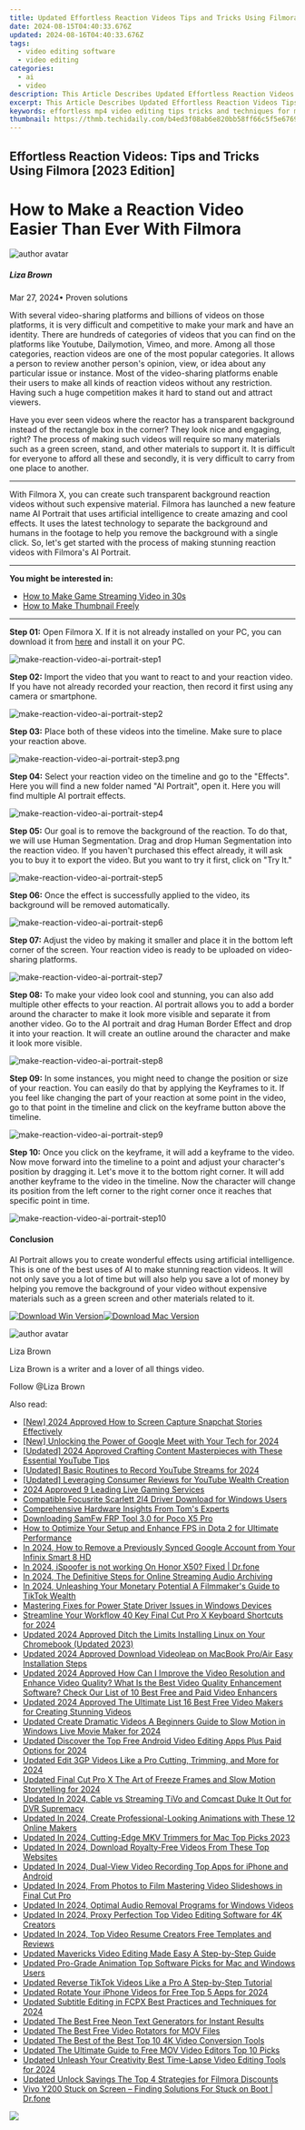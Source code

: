 ```yaml
---
title: Updated Effortless Reaction Videos Tips and Tricks Using Filmora 2023 Edition for 2024
date: 2024-08-15T04:40:33.676Z
updated: 2024-08-16T04:40:33.676Z
tags: 
  - video editing software
  - video editing
categories: 
  - ai
  - video
description: This Article Describes Updated Effortless Reaction Videos Tips and Tricks Using Filmora 2023 Edition for 2024
excerpt: This Article Describes Updated Effortless Reaction Videos Tips and Tricks Using Filmora 2023 Edition for 2024
keywords: effortless mp4 video editing tips tricks and techniques for mac and windows users,fcp transition hacks 3 pro tips for seamless video editing,cutting avi files made easy tips tricks and tools for video editing,revolutionize your reaction videos expert tips for using filmora,effortless reaction videos tips and tricks using filmora 2023 edition,reaction video made easy tips and tricks using filmora,transform your reaction video game expert tips and techniques using filmora
thumbnail: https://thmb.techidaily.com/b4ed3f08ab6e820bb58ff66c5f5e67696c65d753e22482d093bffe3ae2ca67e1.png
---
```


## Effortless Reaction Videos: Tips and Tricks Using Filmora [2023 Edition]

# How to Make a Reaction Video Easier Than Ever With Filmora

![author avatar](https://lh5.googleusercontent.com/-AIMmjowaFs4/AAAAAAAAAAI/AAAAAAAAABc/Y5UmwDaI7HU/s250-c-k/photo.jpg)

##### Liza Brown

 Mar 27, 2024• Proven solutions

With several video-sharing platforms and billions of videos on those platforms, it is very difficult and competitive to make your mark and have an identity. There are hundreds of categories of videos that you can find on the platforms like Youtube, Dailymotion, Vimeo, and more. Among all those categories, reaction videos are one of the most popular categories. It allows a person to review another person's opinion, view, or idea about any particular issue or instance. Most of the video-sharing platforms enable their users to make all kinds of reaction videos without any restriction. Having such a huge competition makes it hard to stand out and attract viewers.

Have you ever seen videos where the reactor has a transparent background instead of the rectangle box in the corner? They look nice and engaging, right? The process of making such videos will require so many materials such as a green screen, stand, and other materials to support it. It is difficult for everyone to afford all these and secondly, it is very difficult to carry from one place to another.

---

With Filmora X, you can create such transparent background reaction videos without such expensive material. Filmora has launched a new feature name AI Portrait that uses artificial intelligence to create amazing and cool effects. It uses the latest technology to separate the background and humans in the footage to help you remove the background with a single click. So, let's get started with the process of making stunning reaction videos with Filmora's AI Portrait.

---

**You might be interested in:**

* [How to Make Game Streaming Video in 30s](https://tools.techidaily.com/wondershare/filmora/download/)
* [How to Make Thumbnail Freely](https://tools.techidaily.com/wondershare/filmora/download/)

---

**Step 01:** Open Filmora X. If it is not already installed on your PC, you can download it from [here](https://tools.techidaily.com/wondershare/filmora/download/) and install it on your PC.

![make-reaction-video-ai-portrait-step1](https://images.wondershare.com/filmora/article-images/make-reaction-video-ai-portrait-step1.png)

**Step 02:** Import the video that you want to react to and your reaction video. If you have not already recorded your reaction, then record it first using any camera or smartphone.

![make-reaction-video-ai-portrait-step2](https://images.wondershare.com/filmora/article-images/make-reaction-video-ai-portrait-step2.png)

**Step 03:** Place both of these videos into the timeline. Make sure to place your reaction above.

![make-reaction-video-ai-portrait-step3.png](https://images.wondershare.com/filmora/article-images/make-reaction-video-ai-portrait-step3.png)

**Step 04:** Select your reaction video on the timeline and go to the "Effects". Here you will find a new folder named "AI Portrait", open it. Here you will find multiple AI portrait effects.

![make-reaction-video-ai-portrait-step4](https://images.wondershare.com/filmora/article-images/make-reaction-video-ai-portrait-step4.png)

**Step 05:** Our goal is to remove the background of the reaction. To do that, we will use Human Segmentation. Drag and drop Human Segmentation into the reaction video. If you haven't purchased this effect already, it will ask you to buy it to export the video. But you want to try it first, click on "Try It."

![make-reaction-video-ai-portrait-step5](https://images.wondershare.com/filmora/article-images/make-reaction-video-ai-portrait-step5.png)

**Step 06:** Once the effect is successfully applied to the video, its background will be removed automatically.

![make-reaction-video-ai-portrait-step6](https://images.wondershare.com/filmora/article-images/make-reaction-video-ai-portrait-step6.png)

**Step 07:** Adjust the video by making it smaller and place it in the bottom left corner of the screen. Your reaction video is ready to be uploaded on video-sharing platforms.

![make-reaction-video-ai-portrait-step7](https://images.wondershare.com/filmora/article-images/make-reaction-video-ai-portrait-step7.png)

**Step 08:** To make your video look cool and stunning, you can also add multiple other effects to your reaction. AI portrait allows you to add a border around the character to make it look more visible and separate it from another video. Go to the AI portrait and drag Human Border Effect and drop it into your reaction. It will create an outline around the character and make it look more visible.

![make-reaction-video-ai-portrait-step8](https://images.wondershare.com/filmora/article-images/make-reaction-video-ai-portrait-step8.png)

**Step 09:** In some instances, you might need to change the position or size of your reaction. You can easily do that by applying the Keyframes to it. If you feel like changing the part of your reaction at some point in the video, go to that point in the timeline and click on the keyframe button above the timeline.

![make-reaction-video-ai-portrait-step9](https://images.wondershare.com/filmora/article-images/make-reaction-video-ai-portrait-step9.png)

**Step 10:** Once you click on the keyframe, it will add a keyframe to the video. Now move forward into the timeline to a point and adjust your character's position by dragging it. Let's move it to the bottom right corner. It will add another keyframe to the video in the timeline. Now the character will change its position from the left corner to the right corner once it reaches that specific point in time.

![make-reaction-video-ai-portrait-step10](https://images.wondershare.com/filmora/article-images/make-reaction-video-ai-portrait-step10.png)

#### Conclusion

AI Portrait allows you to create wonderful effects using artificial intelligence. This is one of the best uses of AI to make stunning reaction videos. It will not only save you a lot of time but will also help you save a lot of money by helping you remove the background of your video without expensive materials such as a green screen and other materials related to it.

[![Download Win Version](https://images.wondershare.com/filmora/guide/download-btn-win.jpg)](https://tools.techidaily.com/wondershare/filmora/download/)[![Download Mac Version](https://images.wondershare.com/filmora/guide/download-btn-mac.jpg)](https://tools.techidaily.com/wondershare/filmora/download/)

![author avatar](https://lh5.googleusercontent.com/-AIMmjowaFs4/AAAAAAAAAAI/AAAAAAAAABc/Y5UmwDaI7HU/s250-c-k/photo.jpg)

Liza Brown

Liza Brown is a writer and a lover of all things video.

Follow @Liza Brown

<span class="atpl-alsoreadstyle">Also read:</span>
<div><ul>
<li><a href="https://snapchat-videos.techidaily.com/new-2024-approved-how-to-screen-capture-snapchat-stories-effectively/"><u>[New] 2024 Approved  How to Screen Capture Snapchat Stories Effectively</u></a></li>
<li><a href="https://screen-sharing-recording.techidaily.com/new-unlocking-the-power-of-google-meet-with-your-tech-for-2024/"><u>[New] Unlocking the Power of Google Meet with Your Tech for 2024</u></a></li>
<li><a href="https://facebook-record-videos.techidaily.com/updated-2024-approved-crafting-content-masterpieces-with-these-essential-youtube-tips/"><u>[Updated] 2024 Approved  Crafting Content Masterpieces with These Essential YouTube Tips</u></a></li>
<li><a href="https://screen-video-capture.techidaily.com/updated-basic-routines-to-record-youtube-streams-for-2024/"><u>[Updated] Basic Routines to Record YouTube Streams for 2024</u></a></li>
<li><a href="https://facebook-record-videos.techidaily.com/updated-leveraging-consumer-reviews-for-youtube-wealth-creation/"><u>[Updated] Leveraging Consumer Reviews for YouTube Wealth Creation</u></a></li>
<li><a href="https://extra-tips.techidaily.com/2024-approved-9-leading-live-gaming-services/"><u>2024 Approved  9 Leading Live Gaming Services</u></a></li>
<li><a href="https://driver-download.techidaily.com/compatible-focusrite-scarlett-2i4-driver-download-for-windows-users/"><u>Compatible Focusrite Scarlett 2I4 Driver Download for Windows Users</u></a></li>
<li><a href="https://hardware-tips.techidaily.com/comprehensive-hardware-insights-from-toms-experts/"><u>Comprehensive Hardware Insights From Tom's Experts</u></a></li>
<li><a href="https://easy-unlock-android.techidaily.com/downloading-samfw-frp-tool-30-for-poco-x5-pro-by-drfone-android/"><u>Downloading SamFw FRP Tool 3.0 for Poco X5 Pro</u></a></li>
<li><a href="https://win-answers.techidaily.com/how-to-optimize-your-setup-and-enhance-fps-in-dota-2-for-ultimate-performance/"><u>How to Optimize Your Setup and Enhance FPS in Dota 2 for Ultimate Performance</u></a></li>
<li><a href="https://unlock-android.techidaily.com/in-2024-how-to-remove-a-previously-synced-google-account-from-your-infinix-smart-8-hd-by-drfone-android/"><u>In 2024, How to Remove a Previously Synced Google Account from Your Infinix Smart 8 HD</u></a></li>
<li><a href="https://phone-solutions.techidaily.com/in-2024-ispoofer-is-not-working-on-honor-x50-fixed-drfone-by-drfone-virtual-android/"><u>In 2024, iSpoofer is not working On Honor X50? Fixed | Dr.fone</u></a></li>
<li><a href="https://screen-activity-recording.techidaily.com/in-2024-the-definitive-steps-for-online-streaming-audio-archiving/"><u>In 2024, The Definitive Steps for Online Streaming Audio Archiving</u></a></li>
<li><a href="https://tiktok-videos.techidaily.com/in-2024-unleashing-your-monetary-potential-a-filmmakers-guide-to-tiktok-wealth/"><u>In 2024, Unleashing Your Monetary Potential  A Filmmaker's Guide to TikTok Wealth</u></a></li>
<li><a href="https://win-howtos.techidaily.com/mastering-fixes-for-power-state-driver-issues-in-windows-devices/"><u>Mastering Fixes for Power State Driver Issues in Windows Devices</u></a></li>
<li><a href="https://smart-video-editing.techidaily.com/streamline-your-workflow-40-key-final-cut-pro-x-keyboard-shortcuts-for-2024/"><u>Streamline Your Workflow 40 Key Final Cut Pro X Keyboard Shortcuts for 2024</u></a></li>
<li><a href="https://smart-video-editing.techidaily.com/updated-2024-approved-ditch-the-limits-installing-linux-on-your-chromebook-updated-2023/"><u>Updated 2024 Approved Ditch the Limits Installing Linux on Your Chromebook (Updated 2023)</u></a></li>
<li><a href="https://smart-video-editing.techidaily.com/updated-2024-approved-download-videoleap-on-macbook-proair-easy-installation-steps/"><u>Updated 2024 Approved Download Videoleap on MacBook Pro/Air Easy Installation Steps</u></a></li>
<li><a href="https://smart-video-editing.techidaily.com/updated-2024-approved-how-can-i-improve-the-video-resolution-and-enhance-video-quality-what-is-the-best-video-quality-enhancement-software-check-our-list-of/"><u>Updated 2024 Approved How Can I Improve the Video Resolution and Enhance Video Quality? What Is the Best Video Quality Enhancement Software? Check Our List of 10 Best Free and Paid Video Enhancers</u></a></li>
<li><a href="https://smart-video-editing.techidaily.com/updated-2024-approved-the-ultimate-list-16-best-free-video-makers-for-creating-stunning-videos/"><u>Updated 2024 Approved The Ultimate List 16 Best Free Video Makers for Creating Stunning Videos</u></a></li>
<li><a href="https://smart-video-editing.techidaily.com/updated-create-dramatic-videos-a-beginners-guide-to-slow-motion-in-windows-live-movie-maker-for-2024/"><u>Updated Create Dramatic Videos A Beginners Guide to Slow Motion in Windows Live Movie Maker for 2024</u></a></li>
<li><a href="https://smart-video-editing.techidaily.com/updated-discover-the-top-free-android-video-editing-apps-plus-paid-options-for-2024/"><u>Updated Discover the Top Free Android Video Editing Apps Plus Paid Options for 2024</u></a></li>
<li><a href="https://smart-video-editing.techidaily.com/updated-edit-3gp-videos-like-a-pro-cutting-trimming-and-more-for-2024/"><u>Updated Edit 3GP Videos Like a Pro Cutting, Trimming, and More for 2024</u></a></li>
<li><a href="https://smart-video-editing.techidaily.com/updated-final-cut-pro-x-the-art-of-freeze-frames-and-slow-motion-storytelling-for-2024/"><u>Updated Final Cut Pro X The Art of Freeze Frames and Slow Motion Storytelling for 2024</u></a></li>
<li><a href="https://smart-video-editing.techidaily.com/updated-in-2024-cable-vs-streaming-tivo-and-comcast-duke-it-out-for-dvr-supremacy/"><u>Updated In 2024, Cable vs Streaming TiVo and Comcast Duke It Out for DVR Supremacy</u></a></li>
<li><a href="https://smart-video-editing.techidaily.com/updated-in-2024-create-professional-looking-animations-with-these-12-online-makers/"><u>Updated In 2024, Create Professional-Looking Animations with These 12 Online Makers</u></a></li>
<li><a href="https://smart-video-editing.techidaily.com/updated-in-2024-cutting-edge-mkv-trimmers-for-mac-top-picks-2023/"><u>Updated In 2024, Cutting-Edge MKV Trimmers for Mac Top Picks 2023</u></a></li>
<li><a href="https://smart-video-editing.techidaily.com/updated-in-2024-download-royalty-free-videos-from-these-top-websites/"><u>Updated In 2024, Download Royalty-Free Videos From These Top Websites</u></a></li>
<li><a href="https://smart-video-editing.techidaily.com/updated-in-2024-dual-view-video-recording-top-apps-for-iphone-and-android/"><u>Updated In 2024, Dual-View Video Recording Top Apps for iPhone and Android</u></a></li>
<li><a href="https://smart-video-editing.techidaily.com/updated-in-2024-from-photos-to-film-mastering-video-slideshows-in-final-cut-pro/"><u>Updated In 2024, From Photos to Film Mastering Video Slideshows in Final Cut Pro</u></a></li>
<li><a href="https://sound-tweaking.techidaily.com/updated-in-2024-optimal-audio-removal-programs-for-windows-videos/"><u>Updated In 2024, Optimal Audio Removal Programs for Windows Videos</u></a></li>
<li><a href="https://smart-video-editing.techidaily.com/updated-in-2024-proxy-perfection-top-video-editing-software-for-4k-creators/"><u>Updated In 2024, Proxy Perfection Top Video Editing Software for 4K Creators</u></a></li>
<li><a href="https://smart-video-editing.techidaily.com/updated-in-2024-top-video-resume-creators-free-templates-and-reviews/"><u>Updated In 2024, Top Video Resume Creators Free Templates and Reviews</u></a></li>
<li><a href="https://smart-video-editing.techidaily.com/updated-mavericks-video-editing-made-easy-a-step-by-step-guide/"><u>Updated Mavericks Video Editing Made Easy A Step-by-Step Guide</u></a></li>
<li><a href="https://smart-video-editing.techidaily.com/updated-pro-grade-animation-top-software-picks-for-mac-and-windows-users/"><u>Updated Pro-Grade Animation Top Software Picks for Mac and Windows Users</u></a></li>
<li><a href="https://smart-video-editing.techidaily.com/updated-reverse-tiktok-videos-like-a-pro-a-step-by-step-tutorial/"><u>Updated Reverse TikTok Videos Like a Pro A Step-by-Step Tutorial</u></a></li>
<li><a href="https://smart-video-editing.techidaily.com/updated-rotate-your-iphone-videos-for-free-top-5-apps-for-2024/"><u>Updated Rotate Your iPhone Videos for Free Top 5 Apps for 2024</u></a></li>
<li><a href="https://smart-video-editing.techidaily.com/updated-subtitle-editing-in-fcpx-best-practices-and-techniques-for-2024/"><u>Updated Subtitle Editing in FCPX Best Practices and Techniques for 2024</u></a></li>
<li><a href="https://smart-video-editing.techidaily.com/updated-the-best-free-neon-text-generators-for-instant-results/"><u>Updated The Best Free Neon Text Generators for Instant Results</u></a></li>
<li><a href="https://smart-video-editing.techidaily.com/updated-the-best-free-video-rotators-for-mov-files/"><u>Updated The Best Free Video Rotators for MOV Files</u></a></li>
<li><a href="https://smart-video-editing.techidaily.com/updated-the-best-of-the-best-top-10-4k-video-conversion-tools/"><u>Updated The Best of the Best Top 10 4K Video Conversion Tools</u></a></li>
<li><a href="https://smart-video-editing.techidaily.com/updated-the-ultimate-guide-to-free-mov-video-editors-top-10-picks/"><u>Updated The Ultimate Guide to Free MOV Video Editors Top 10 Picks</u></a></li>
<li><a href="https://smart-video-editing.techidaily.com/updated-unleash-your-creativity-best-time-lapse-video-editing-tools-for-2024/"><u>Updated Unleash Your Creativity Best Time-Lapse Video Editing Tools for 2024</u></a></li>
<li><a href="https://smart-video-editing.techidaily.com/updated-unlock-savings-the-top-4-strategies-for-filmora-discounts/"><u>Updated Unlock Savings The Top 4 Strategies for Filmora Discounts</u></a></li>
<li><a href="https://howto.techidaily.com/vivo-y200-stuck-on-screen-finding-solutions-for-stuck-on-boot-drfone-by-drfone-fix-android-problems-fix-android-problems/"><u>Vivo Y200 Stuck on Screen – Finding Solutions For Stuck on Boot | Dr.fone</u></a></li>
</ul></div>

<ins class="adsbygoogle"
      style="display:block"
      data-ad-client="ca-pub-7571918770474297"
      data-ad-slot="8358498916"
      data-ad-format="auto"
      data-full-width-responsive="true"></ins>
<!-- affiliate ads begin -->
<a href="https://store.revouninstaller.com/order/checkout.php?PRODS=28010250&QTY=1&AFFILIATE=108875&CART=1"><img src="https://secure.avangate.com/images/merchant/4282ec8de8c9be897e7aff4aa231b1a4/336__280a.jpg" border="0"></a>
<!-- affiliate ads end -->